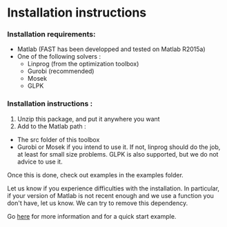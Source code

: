 # Installation instructions

### Installation requirements:
- Matlab (FAST has been developped and tested on Matlab R2015a)
- One of the following solvers :
  * Linprog (from the optimization toolbox)
  * Gurobi (recommended)
  * Mosek
  * GLPK

### Installation instructions :
1. Unzip this package, and put it anywhere you want
2. Add to the Matlab path :
  * The src folder of this toolbox
  * Gurobi or Mosek if you intend to use it. If not, linprog should do the job, at least for small size problems. GLPK is also supported, but we do not advice to use it.

Once this is done, check out examples in the examples folder.

Let us know if you experience difficulties with the installation.
In particular, if your version of Matlab is not recent enough and we use a function you don't have, let us know. We can try to remove this dependency.

Go [here](http://baemerick.be/fast/demo.php) for more information and for a quick start example.
